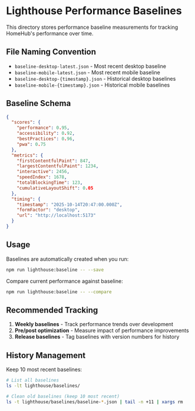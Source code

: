 # Lighthouse Performance Baselines

This directory stores performance baseline measurements for tracking HomeHub's performance over time.

## File Naming Convention

- `baseline-desktop-latest.json` - Most recent desktop baseline
- `baseline-mobile-latest.json` - Most recent mobile baseline
- `baseline-desktop-{timestamp}.json` - Historical desktop baselines
- `baseline-mobile-{timestamp}.json` - Historical mobile baselines

## Baseline Schema

```json
{
  "scores": {
    "performance": 0.95,
    "accessibility": 0.92,
    "bestPractices": 0.96,
    "pwa": 0.75
  },
  "metrics": {
    "firstContentfulPaint": 847,
    "largestContentfulPaint": 1234,
    "interactive": 2456,
    "speedIndex": 1678,
    "totalBlockingTime": 123,
    "cumulativeLayoutShift": 0.05
  },
  "timing": {
    "timestamp": "2025-10-14T20:47:00.000Z",
    "formFactor": "desktop",
    "url": "http://localhost:5173"
  }
}
```

## Usage

Baselines are automatically created when you run:

```bash
npm run lighthouse:baseline -- --save
```

Compare current performance against baseline:

```bash
npm run lighthouse:baseline -- --compare
```

## Recommended Tracking

1. **Weekly baselines** - Track performance trends over development
2. **Pre/post optimization** - Measure impact of performance improvements
3. **Release baselines** - Tag baselines with version numbers for history

## History Management

Keep 10 most recent baselines:

```bash
# List all baselines
ls -lt lighthouse/baselines/

# Clean old baselines (keep 10 most recent)
ls -t lighthouse/baselines/baseline-*.json | tail -n +11 | xargs rm
```
